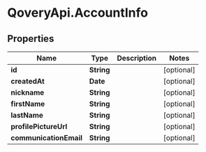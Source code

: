 # QoveryApi.AccountInfo

## Properties

Name | Type | Description | Notes
------------ | ------------- | ------------- | -------------
**id** | **String** |  | [optional] 
**createdAt** | **Date** |  | [optional] 
**nickname** | **String** |  | [optional] 
**firstName** | **String** |  | [optional] 
**lastName** | **String** |  | [optional] 
**profilePictureUrl** | **String** |  | [optional] 
**communicationEmail** | **String** |  | [optional] 


